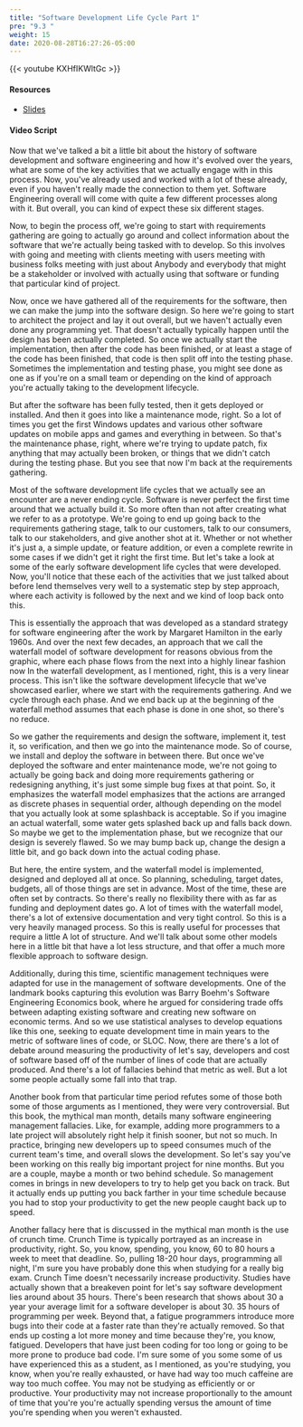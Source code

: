 ```yaml
---
title: "Software Development Life Cycle Part 1"
pre: "9.3 "
weight: 15
date: 2020-08-28T16:27:26-05:00
---
```


{{< youtube KXHfIKWltGc >}}

#### Resources
* [Slides](../slides/9-SoftwareEngineering.pdf)

#### Video Script

Now that we've talked a bit a little bit about the history of software development and software engineering and how it's evolved over the years, what are some of the key activities that we actually engage with in this process. Now, you've already used and worked with a lot of these already, even if you haven't really made the connection to them yet. Software Engineering overall will come with quite a few different processes along with it. But overall, you can kind of expect these six different stages. 

Now, to begin the process off, we're going to start with requirements gathering are going to actually go around and collect information about the software that we're actually being tasked with to develop. So this involves with going and meeting with clients meeting with users meeting with business folks meeting with just about Anybody and everybody that might be a stakeholder or involved with actually using that software or funding that particular kind of project. 

Now, once we have gathered all of the requirements for the software, then we can make the jump into the software design. So here we're going to start to architect the project and lay it out overall, but we haven't actually even done any programming yet. That doesn't actually typically happen until the design has been actually completed. So once we actually start the implementation, then after the code has been finished, or at least a stage of the code has been finished, that code is then split off into the testing phase. Sometimes the implementation and testing phase, you might see done as one as if you're on a small team or depending on the kind of approach you're actually taking to the development lifecycle. 

But after the software has been fully tested, then it gets deployed or installed. And then it goes into like a maintenance mode, right. So a lot of times you get the first Windows updates and various other software updates on mobile apps and games and everything in between. So that's the maintenance phase, right, where we're trying to update patch, fix anything that may actually been broken, or things that we didn't catch during the testing phase. But you see that now I'm back at the requirements gathering. 

Most of the software development life cycles that we actually see an encounter are a never ending cycle. Software is never perfect the first time around that we actually build it. So more often than not after creating what we refer to as a prototype. We're going to end up going back to the requirements gathering stage, talk to our customers, talk to our consumers, talk to our stakeholders, and give another shot at it. Whether or not whether it's just a, a simple update, or feature addition, or even a complete rewrite in some cases if we didn't get it right the first time. But let's take a look at some of the early software development life cycles that were developed. Now, you'll notice that these each of the activities that we just talked about before lend themselves very well to a systematic step by step approach, where each activity is followed by the next and we kind of loop back onto this. 

This is essentially the approach that was developed as a standard strategy for software engineering after the work by Margaret Hamilton in the early 1960s. And over the next few decades, an approach that we call the waterfall model of software development for reasons obvious from the graphic, where each phase flows from the next into a highly linear fashion now In the waterfall development, as I mentioned, right, this is a very linear process. This isn't like the software development lifecycle that we've showcased earlier, where we start with the requirements gathering. And we cycle through each phase. And we end back up at the beginning of the waterfall method assumes that each phase is done in one shot, so there's no reduce. 

So we gather the requirements and design the software, implement it, test it, so verification, and then we go into the maintenance mode. So of course, we install and deploy the software in between there. But once we've deployed the software and enter maintenance mode, we're not going to actually be going back and doing more requirements gathering or redesigning anything, it's just some simple bug fixes at that point. So, it emphasizes the waterfall model emphasizes that the actions are arranged as discrete phases in sequential order, although depending on the model that you actually look at some splashback is acceptable. So if you imagine an actual waterfall, some water gets splashed back up and falls back down. So maybe we get to the implementation phase, but we recognize that our design is severely flawed. So we may bump back up, change the design a little bit, and go back down into the actual coding phase. 

But here, the entire system, and the waterfall model is implemented, designed and deployed all at once. So planning, scheduling, target dates, budgets, all of those things are set in advance. Most of the time, these are often set by contracts. So there's really no flexibility there with as far as funding and deployment dates go. A lot of times with the waterfall model, there's a lot of extensive documentation and very tight control. So this is a very heavily managed process. So this is really useful for processes that require a little A lot of structure. And we'll talk about some other models here in a little bit that have a lot less structure, and that offer a much more flexible approach to software design. 

Additionally, during this time, scientific management techniques were adapted for use in the management of software developments. One of the landmark books capturing this evolution was Barry Boehm's Software Engineering Economics book, where he argued for considering trade offs between adapting existing software and creating new software on economic terms. And so we use statistical analyses to develop equations like this one, seeking to equate development time in main years to the metric of software lines of code, or SLOC. Now, there are there's a lot of debate around measuring the productivity of let's say, developers and cost of software based off of the number of lines of code that are actually produced. And there's a lot of fallacies behind that metric as well. But a lot some people actually some fall into that trap. 

Another book from that particular time period refutes some of those both some of those arguments as I mentioned, they were very controversial. But this book, the mythical man month, details many software engineering management fallacies. Like, for example, adding more programmers to a late project will absolutely right help it finish sooner, but not so much. In practice, bringing new developers up to speed consumes much of the current team's time, and overall slows the development. So let's say you've been working on this really big important project for nine months. But you are a couple, maybe a month or two behind schedule. So management comes in brings in new developers to try to help get you back on track. But it actually ends up putting you back farther in your time schedule because you had to stop your productivity to get the new people caught back up to speed. 

Another fallacy here that is discussed in the mythical man month is the use of crunch time. Crunch Time is typically portrayed as an increase in productivity, right. So, you know, spending, you know, 60 to 80 hours a week to meet that deadline. So, pulling 18-20 hour days, programming all night, I'm sure you have probably done this when studying for a really big exam. Crunch Time doesn't necessarily increase productivity. Studies have actually shown that a breakeven point for let's say software development lies around about 35 hours. There's been research that shows about 30 a year your average limit for a software developer is about 30. 35 hours of programming per week. Beyond that, a fatigue programmers introduce more bugs into their code at a faster rate than they're actually removed. So that ends up costing a lot more money and time because they're, you know, fatigued. Developers that have just been coding for too long or going to be more prone to produce bad code. I'm sure some of you some some of us have experienced this as a student, as I mentioned, as you're studying, you know, when you're really exhausted, or have had way too much caffeine are way too much coffee. You may not be studying as efficiently or or productive. Your productivity may not increase proportionally to the amount of time that you're you're actually spending versus the amount of time you're spending when you weren't exhausted. 

